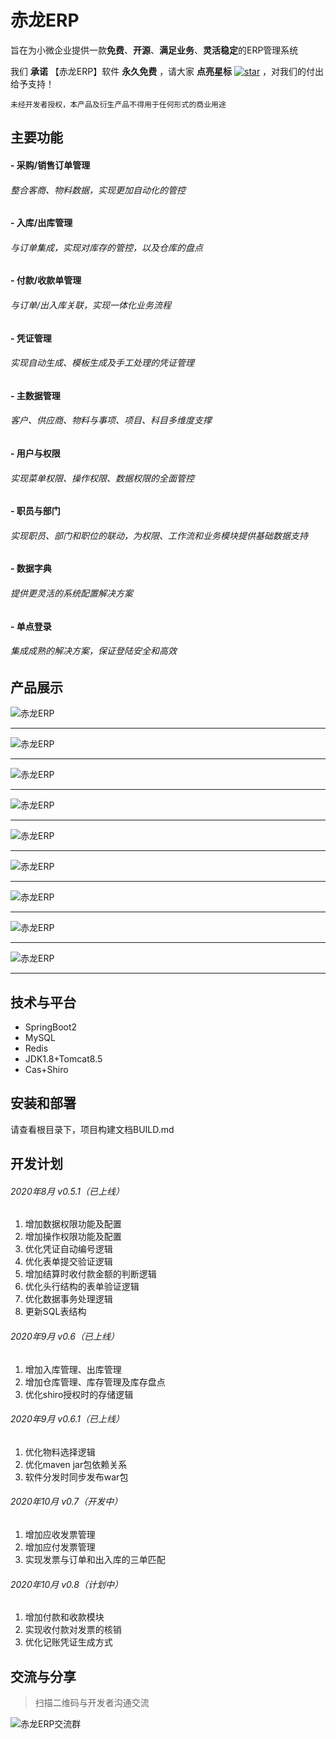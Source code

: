 # 赤龙ERP

旨在为小微企业提供一款**免费**、**开源**、**满足业务**、**灵活稳定**的ERP管理系统

我们 **承诺** 【赤龙ERP】软件 **永久免费** ，请大家 **点亮星标** [![star](https://gitee.com/redragon/redragon-erp/badge/star.svg?theme=dark)](https://gitee.com/redragon/redragon-erp/stargazers) ，对我们的付出给予支持！

`未经开发者授权，本产品及衍生产品不得用于任何形式的商业用途`

## 主要功能

#### - 采购/销售订单管理
###### 整合客商、物料数据，实现更加自动化的管控

#### - 入库/出库管理
###### 与订单集成，实现对库存的管控，以及仓库的盘点

#### - 付款/收款单管理
###### 与订单/出入库关联，实现一体化业务流程

#### - 凭证管理
###### 实现自动生成、模板生成及手工处理的凭证管理

#### - 主数据管理
###### 客户、供应商、物料与事项、项目、科目多维度支撑

#### - 用户与权限
###### 实现菜单权限、操作权限、数据权限的全面管控

#### - 职员与部门
###### 实现职员、部门和职位的联动，为权限、工作流和业务模块提供基础数据支持

#### - 数据字典
###### 提供更灵活的系统配置解决方案

#### - 单点登录
###### 集成成熟的解决方案，保证登陆安全和高效

## 产品展示

![赤龙ERP](https://www.redragon-erp.com/images/1.jpg "赤龙ERP")

------------

![赤龙ERP](https://www.redragon-erp.com/images/2.jpg "赤龙ERP")

------------

![赤龙ERP](https://www.redragon-erp.com/images/3.jpg "赤龙ERP")

------------

![赤龙ERP](https://www.redragon-erp.com/images/4.jpg "赤龙ERP")

------------

![赤龙ERP](https://www.redragon-erp.com/images/5.jpg "赤龙ERP")

------------

![赤龙ERP](https://www.redragon-erp.com/images/6.jpg "赤龙ERP")

------------

![赤龙ERP](https://www.redragon-erp.com/images/7.jpg "赤龙ERP")

------------

![赤龙ERP](https://www.redragon-erp.com/images/8.jpg "赤龙ERP")

------------

![赤龙ERP](https://www.redragon-erp.com/images/9.jpg "赤龙ERP")

------------


## 技术与平台

- SpringBoot2
- MySQL
- Redis
- JDK1.8+Tomcat8.5
- Cas+Shiro

## 安装和部署

请查看根目录下，项目构建文档BUILD.md

## 开发计划

###### 2020年8月 v0.5.1（已上线）

1. 增加数据权限功能及配置
2. 增加操作权限功能及配置
3. 优化凭证自动编号逻辑
4. 优化表单提交验证逻辑
5. 增加结算时收付款金额的判断逻辑
6. 优化头行结构的表单验证逻辑
7. 优化数据事务处理逻辑
8. 更新SQL表结构

###### 2020年9月 v0.6（已上线）

1. 增加入库管理、出库管理
2. 增加仓库管理、库存管理及库存盘点
3. 优化shiro授权时的存储逻辑

###### 2020年9月 v0.6.1（已上线）

1. 优化物料选择逻辑
2. 优化maven jar包依赖关系
3. 软件分发时同步发布war包

###### 2020年10月 v0.7（开发中）

1. 增加应收发票管理
2. 增加应付发票管理
2. 实现发票与订单和出入库的三单匹配

###### 2020年10月 v0.8（计划中）

1. 增加付款和收款模块
2. 实现收付款对发票的核销
3. 优化记账凭证生成方式

## 交流与分享

> 扫描二维码与开发者沟通交流

![赤龙ERP交流群](http://123.57.68.109/images/redragon.png "赤龙ERP交流群")

